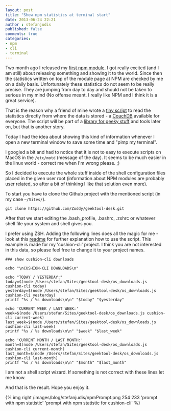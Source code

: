 ```yaml
---
layout: post
title: "Show npm statistics at terminal start"
date: 2013-06-24 22:21
author : stefanjudis
published: false
comments: true
categories:
- npm
- cli
- terminal
---
```


Two month ago I released my [first npm module](https://npmjs.org/package/cushion-cli). I got really excited (and I am still) about releasing something and showing it to the world. Since then the statistics written on top of the module page at NPM are checked by me on a daily basis. Unfortunately these statistics do not seem to be really precise. They are jumping from day to day and should not be taken to serious in my mind (No offense meant. I really like NPM and I think it is a great service).

That is the reason why a friend of mine wrote a [tiny script](https://raw.github.com/Zoddy/geektool-desk/master/os_downloads.js) to read the statistics directly from where the data is stored - a [CouchDB](http://isaacs.iriscouch.com/) available for everyone. The script will be part of a [library for geeky stuff](https://github.com/Zoddy/geektool-desk) and tools later on, but that is another story.

Today I had the idea about showing this kind of information whenever I open a new terminal window to save some time and "pimp my terminal".

<!-- more -->

I googled a bit and had to notice that it is not to easy to execute scripts on MacOS in the ```/etc/motd``` (message of the day). It seems to be much easier in the linux world - correct me when I'm wrong please. ;)

So I decided to execute the whole stuff inside of the shell configuration files placed in the given user root (information about NPM modules are probably user related, so after a bit of thinking I like that solution even more).

To start you have to clone the Github project with the mentioned script (in my case ```~/Sites/```).

```
git clone https://github.com/Zoddy/geektool-desk.git
```

After that we start editing the .bash_profile, .bashrc, .zshrc or whatever shell file your system and shell gives you.

I prefer using ZSH. Adding the following lines does all the magic for me - look at this [readme](https://github.com/Zoddy/geektool-desk) for further explanation how to use the script. This example is made for my 'cushion-cli' project. I think you are not interested in this data, so please feel free to change it to your project names.

```
### show cushion-cli downloads

echo "\nCUSHION-CLI DOWNLOADS\n"

echo "TODAY / YESTERDAY:"
today=$(node /Users/stefan/Sites/geektool-desk/os_downloads.js cushion-cli today)
yesterday=$(node /Users/stefan/Sites/geektool-desk/os_downloads.js cushion-cli yesterday)
printf "%s / %s downloads\n\n" "$today" "$yesterday"

echo 'CURRENT WEEK / LAST WEEK:'
week=$(node /Users/stefan/Sites/geektool-desk/os_downloads.js cushion-cli current-week)
last_week=$(node /Users/stefan/Sites/geektool-desk/os_downloads.js cushion-cli last-week)
printf "%s / %s downloads\n\n" "$week" "$last_week"

echo 'CURRENT MONTH / LAST MONTH:'
month=$(node /Users/stefan/Sites/geektool-desk/os_downloads.js cushion-cli current-month)
last_month=$(node /Users/stefan/Sites/geektool-desk/os_downloads.js cushion-cli last-month)
printf "%s / %s downloads\n\n" "$month" "$last_month"
```

I am not a shell script wizard. If something is not correct with these lines let me know. 

And that is the result. Hope you enjoy it.

{% img right /images/blog/stefanjudis/npmPrompt.png 254 233 'prompt with npm statistic' 'prompt with npm statistic for cushion-cli' %}


